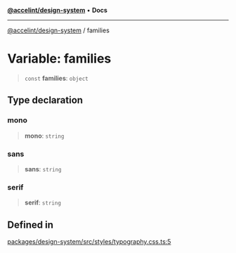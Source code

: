 [**@accelint/design-system**](../README.md) • **Docs**

***

[@accelint/design-system](../README.md) / families

# Variable: families

> `const` **families**: `object`

## Type declaration

### mono

> **mono**: `string`

### sans

> **sans**: `string`

### serif

> **serif**: `string`

## Defined in

[packages/design-system/src/styles/typography.css.ts:5](https://github.com/gohypergiant/standard-toolkit/blob/258694cea8ed8bbd956b3cf5da47c2c9debcf127/packages/design-system/src/styles/typography.css.ts#L5)
